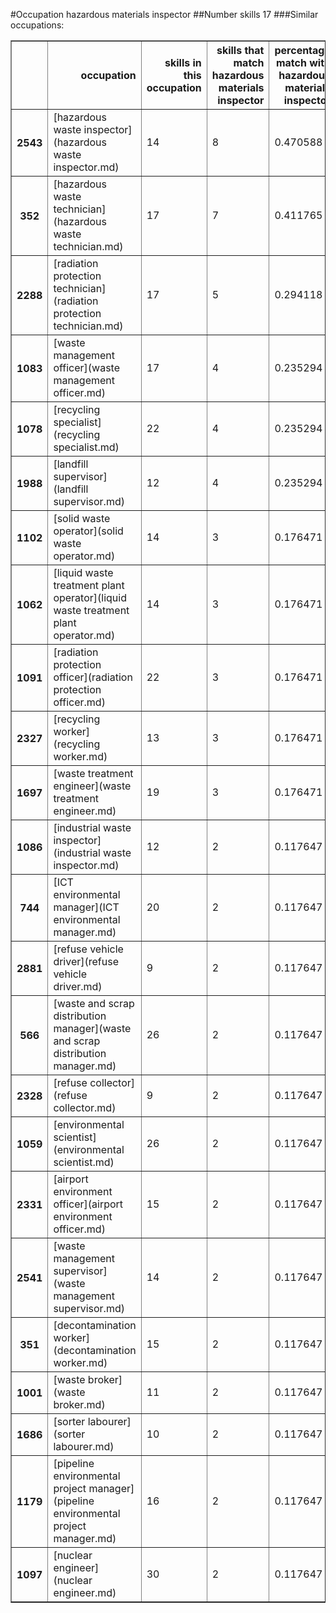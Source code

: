 #Occupation hazardous materials inspector
##Number skills 17
###Similar occupations:
<table border="1" class="dataframe">
  <thead>
    <tr style="text-align: right;">
      <th></th>
      <th>occupation</th>
      <th>skills in this occupation</th>
      <th>skills that match hazardous materials inspector</th>
      <th>percentage match with hazardous materials inspector</th>
      <th>skills not in hazardous materials inspector</th>
    </tr>
  </thead>
  <tbody>
    <tr>
      <th>2543</th>
      <td>[hazardous waste inspector](hazardous waste inspector.md)</td>
      <td>14</td>
      <td>8</td>
      <td>0.470588</td>
      <td>6</td>
    </tr>
    <tr>
      <th>352</th>
      <td>[hazardous waste technician](hazardous waste technician.md)</td>
      <td>17</td>
      <td>7</td>
      <td>0.411765</td>
      <td>10</td>
    </tr>
    <tr>
      <th>2288</th>
      <td>[radiation protection technician](radiation protection technician.md)</td>
      <td>17</td>
      <td>5</td>
      <td>0.294118</td>
      <td>12</td>
    </tr>
    <tr>
      <th>1083</th>
      <td>[waste management officer](waste management officer.md)</td>
      <td>17</td>
      <td>4</td>
      <td>0.235294</td>
      <td>13</td>
    </tr>
    <tr>
      <th>1078</th>
      <td>[recycling specialist](recycling specialist.md)</td>
      <td>22</td>
      <td>4</td>
      <td>0.235294</td>
      <td>18</td>
    </tr>
    <tr>
      <th>1988</th>
      <td>[landfill supervisor](landfill supervisor.md)</td>
      <td>12</td>
      <td>4</td>
      <td>0.235294</td>
      <td>8</td>
    </tr>
    <tr>
      <th>1102</th>
      <td>[solid waste operator](solid waste operator.md)</td>
      <td>14</td>
      <td>3</td>
      <td>0.176471</td>
      <td>11</td>
    </tr>
    <tr>
      <th>1062</th>
      <td>[liquid waste treatment plant operator](liquid waste treatment plant operator.md)</td>
      <td>14</td>
      <td>3</td>
      <td>0.176471</td>
      <td>11</td>
    </tr>
    <tr>
      <th>1091</th>
      <td>[radiation protection officer](radiation protection officer.md)</td>
      <td>22</td>
      <td>3</td>
      <td>0.176471</td>
      <td>19</td>
    </tr>
    <tr>
      <th>2327</th>
      <td>[recycling worker](recycling worker.md)</td>
      <td>13</td>
      <td>3</td>
      <td>0.176471</td>
      <td>10</td>
    </tr>
    <tr>
      <th>1697</th>
      <td>[waste treatment engineer](waste treatment engineer.md)</td>
      <td>19</td>
      <td>3</td>
      <td>0.176471</td>
      <td>16</td>
    </tr>
    <tr>
      <th>1086</th>
      <td>[industrial waste inspector](industrial waste inspector.md)</td>
      <td>12</td>
      <td>2</td>
      <td>0.117647</td>
      <td>10</td>
    </tr>
    <tr>
      <th>744</th>
      <td>[ICT environmental manager](ICT environmental manager.md)</td>
      <td>20</td>
      <td>2</td>
      <td>0.117647</td>
      <td>18</td>
    </tr>
    <tr>
      <th>2881</th>
      <td>[refuse vehicle driver](refuse vehicle driver.md)</td>
      <td>9</td>
      <td>2</td>
      <td>0.117647</td>
      <td>7</td>
    </tr>
    <tr>
      <th>566</th>
      <td>[waste and scrap distribution manager](waste and scrap distribution manager.md)</td>
      <td>26</td>
      <td>2</td>
      <td>0.117647</td>
      <td>24</td>
    </tr>
    <tr>
      <th>2328</th>
      <td>[refuse collector](refuse collector.md)</td>
      <td>9</td>
      <td>2</td>
      <td>0.117647</td>
      <td>7</td>
    </tr>
    <tr>
      <th>1059</th>
      <td>[environmental scientist](environmental scientist.md)</td>
      <td>26</td>
      <td>2</td>
      <td>0.117647</td>
      <td>24</td>
    </tr>
    <tr>
      <th>2331</th>
      <td>[airport environment officer](airport environment officer.md)</td>
      <td>15</td>
      <td>2</td>
      <td>0.117647</td>
      <td>13</td>
    </tr>
    <tr>
      <th>2541</th>
      <td>[waste management supervisor](waste management supervisor.md)</td>
      <td>14</td>
      <td>2</td>
      <td>0.117647</td>
      <td>12</td>
    </tr>
    <tr>
      <th>351</th>
      <td>[decontamination worker](decontamination worker.md)</td>
      <td>15</td>
      <td>2</td>
      <td>0.117647</td>
      <td>13</td>
    </tr>
    <tr>
      <th>1001</th>
      <td>[waste broker](waste broker.md)</td>
      <td>11</td>
      <td>2</td>
      <td>0.117647</td>
      <td>9</td>
    </tr>
    <tr>
      <th>1686</th>
      <td>[sorter labourer](sorter labourer.md)</td>
      <td>10</td>
      <td>2</td>
      <td>0.117647</td>
      <td>8</td>
    </tr>
    <tr>
      <th>1179</th>
      <td>[pipeline environmental project manager](pipeline environmental project manager.md)</td>
      <td>16</td>
      <td>2</td>
      <td>0.117647</td>
      <td>14</td>
    </tr>
    <tr>
      <th>1097</th>
      <td>[nuclear engineer](nuclear engineer.md)</td>
      <td>30</td>
      <td>2</td>
      <td>0.117647</td>
      <td>28</td>
    </tr>
  </tbody>
</table>
